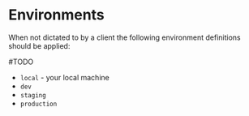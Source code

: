 # Environments

When not dictated to by a client the following environment definitions should be
applied:

#TODO 

- `local` - your local machine
- `dev`
- `staging`
- `production` 